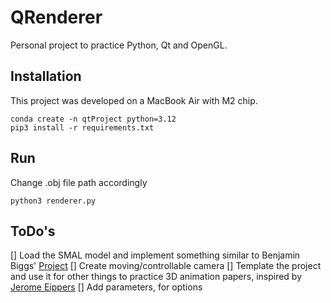 # QRenderer 
Personal project to practice Python, Qt and OpenGL. 

## Installation 
This project was developed on a MacBook Air with M2 chip. 
```
conda create -n qtProject python=3.12
pip3 install -r requirements.txt
```

## Run 
Change .obj file path accordingly
```
python3 renderer.py
```

## ToDo's
[] Load the SMAL model and implement something similar to Benjamin Biggs' [Project](https://github.com/benjiebob/SMALViewer)
[] Create moving/controllable camera 
[] Template the project and use it for other things to practice 3D animation papers, inspired by [Jerome Eippers](https://github.com/JeromeEippers/AnimationTech)
[] Add parameters, for options
